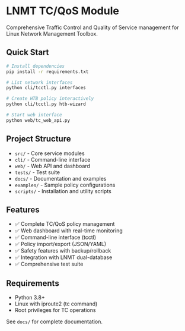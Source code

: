 # LNMT TC/QoS Module

Comprehensive Traffic Control and Quality of Service management for Linux Network Management Toolbox.

## Quick Start

```bash
# Install dependencies
pip install -r requirements.txt

# List network interfaces
python cli/tcctl.py interfaces

# Create HTB policy interactively
python cli/tcctl.py htb-wizard

# Start web interface
python web/tc_web_api.py
```

## Project Structure

- `src/` - Core service modules
- `cli/` - Command-line interface
- `web/` - Web API and dashboard  
- `tests/` - Test suite
- `docs/` - Documentation and examples
- `examples/` - Sample policy configurations
- `scripts/` - Installation and utility scripts

## Features

- ✅ Complete TC/QoS policy management
- ✅ Web dashboard with real-time monitoring
- ✅ Command-line interface (tcctl)
- ✅ Policy import/export (JSON/YAML)
- ✅ Safety features with backup/rollback
- ✅ Integration with LNMT dual-database
- ✅ Comprehensive test suite

## Requirements

- Python 3.8+
- Linux with iproute2 (tc command)
- Root privileges for TC operations

See `docs/` for complete documentation.
